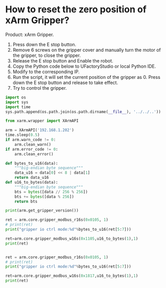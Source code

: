 # How to reset the zero position of xArm Gripper?

Product: xArm Gripper.

1. Press down the E stop button.
2. Remove 6 screws on the gripper cover and manually turn the motor of the gripper, to close the gripper.
3. Release the E stop button and Enable the robot.
4. Copy the Python code below to UFactoryStudio or local Python IDE.
5. Modify to the corresponding IP.
6. Run the script, it will set the current position of the gripper as 0. Press down the E stop button and release to take effect.
7. Try to control the gripper.&#x20;

```python
import os
import sys
import time
sys.path.append(os.path.join(os.path.dirname(__file__), '../../..'))

from xarm.wrapper import XArmAPI

arm = XArmAPI('192.168.1.202')
time.sleep(0.5)
if arm.warn_code != 0:
    arm.clean_warn()
if arm.error_code != 0:
    arm.clean_error()

def bytes_to_u16(data):
    """big-endian byte sequence"""
    data_u16 = data[0] << 8 | data[1]
    return data_u16
def u16_to_bytes(data):
    """big-endian byte sequence"""
    bts = bytes([data // 256 % 256])
    bts += bytes([data % 256])
    return bts

print(arm.get_gripper_version())

ret = arm.core.gripper_modbus_r16s(0x0105, 1)
# print(ret)
print("gripper io ctrl mode:%d"%bytes_to_u16(ret[5:7]))

ret=arm.core.gripper_modbus_w16s(0x1105,u16_to_bytes(1),1)
print(ret)


ret = arm.core.gripper_modbus_r16s(0x0105, 1)
# print(ret)
print("gripper io ctrl mode:%d"%bytes_to_u16(ret[5:7]))

ret=arm.core.gripper_modbus_w16s(0x1817,u16_to_bytes(1),1)
print(ret)

```
